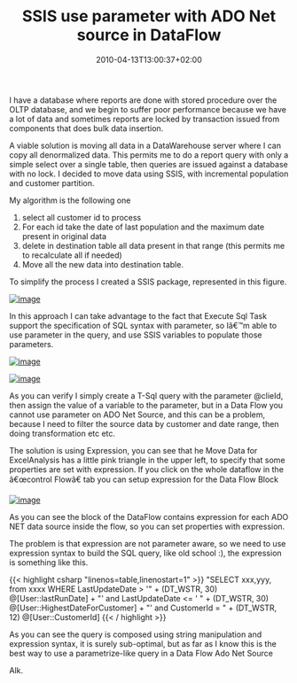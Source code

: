 ﻿---
title: "SSIS use parameter with ADO Net source in DataFlow"
description: ""
date: 2010-04-13T13:00:37+02:00
draft: false
tags: [Sql Server,SSIS]
categories: [General]
---
I have a database where reports are done with stored procedure over the OLTP database, and we begin to suffer poor performance because we have a lot of data and sometimes reports are locked by transaction issued from components that does bulk data insertion.

A viable solution is moving all data in a DataWarehouse server where I can copy all denormalized data. This permits me to do a report query with only a simple select over a single table, then queries are issued against a database with no lock. I decided to move data using SSIS, with incremental population and customer partition.

My algorithm is the following one

1. select all customer id to process
2. For each id take the date of last population and the maximum date present in original data
3. delete in destination table all data present in that range (this permits me to recalculate all if needed)
4. Move all the new data into destination table.

To simplify the process I created a SSIS package, represented in this figure.

[![image](https://www.codewrecks.com/blog/wp-content/uploads/2010/04/image_thumb7.png "image")](https://www.codewrecks.com/blog/wp-content/uploads/2010/04/image7.png)

In this approach I can take advantage to the fact that Execute Sql Task support the specification of SQL syntax with parameter, so Iâ€™m able to use parameter in the query, and use SSIS variables to populate those parameters.

[![image](https://www.codewrecks.com/blog/wp-content/uploads/2010/04/image_thumb8.png "image")](https://www.codewrecks.com/blog/wp-content/uploads/2010/04/image8.png)

[![image](https://www.codewrecks.com/blog/wp-content/uploads/2010/04/image_thumb9.png "image")](https://www.codewrecks.com/blog/wp-content/uploads/2010/04/image9.png)

As you can verify I simply create a T-Sql query with the parameter @clieId, then assign the value of a variable to the parameter, but in a Data Flow you cannot use parameter on ADO Net Source, and this can be a problem, because I need to filter the source data by customer and date range, then doing transformation etc etc.

The solution is using Expression, you can see that he Move Data for ExcelAnalysis has a little pink triangle in the upper left, to specify that some properties are set with expression. If you click on the whole dataflow in the â€œcontrol Flowâ€ tab you can setup expression for the Data Flow Block

[![image](https://www.codewrecks.com/blog/wp-content/uploads/2010/04/image_thumb10.png "image")](https://www.codewrecks.com/blog/wp-content/uploads/2010/04/image10.png)

As you can see the block of the DataFlow contains expression for each ADO NET data source inside the flow, so you can set properties with expression.

The problem is that expression are not parameter aware, so we need to use expression syntax to build the SQL query, like old school :), the expression is something like this.

{{< highlight csharp "linenos=table,linenostart=1" >}}
"SELECT    xxx,yyy,
from xxxx
WHERE     LastUpdateDate >  '" + (DT_WSTR, 30) @[User::lastRunDate] +
"'  and LastUpdateDate <= ' " + (DT_WSTR, 30)  @[User::HighestDateForCustomer]  +
"' and CustomerId = " +  (DT_WSTR, 12)  @[User::CustomerId]
{{< / highlight >}}

As you can see the query is composed using string manipulation and expression syntax, it is surely sub-optimal, but as far as I know this is the best way to use a parametrize-like query in a Data Flow Ado Net Source

Alk.

